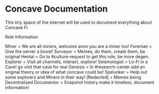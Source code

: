 # Concave Documentation
This tiny space of the internet will be used to document everything about Concave Fi

Role Information

Miner = We are all miners, welcome anon you are a miner too!
Foreman = Give the server a boost!
Surveyor = Memes, do them, create them, be original
Hentai = Go to #culture-request to get this role, be more degen.
Explorer = Visit all channels, interact, explore!
Seismologist = Lo-Fi in a Cave! go visit that cave for real
Genesis = In #research-center add an original theory or idea of what concave could be!
Spelunker = Help out some explorers and Miners in their way!
[Redacted] = Memes being Decentralized
Documentor = Snapshot history make it timeless, document information!

